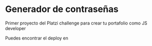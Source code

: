 # Generador de contraseñas

Primer proyecto del Platzi challenge para crear tu portafolio como JS developer


Puedes encontrar el deploy en